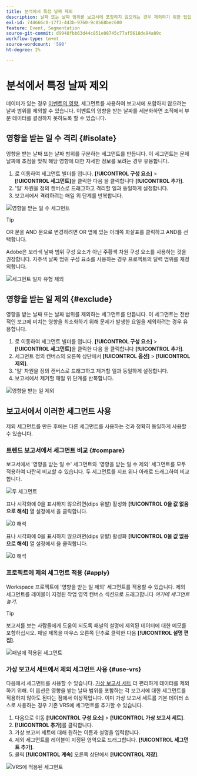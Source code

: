 ```yaml
---
title: 분석에서 특정 날짜 제외
description: 날짜 또는 날짜 범위를 보고서에 포함하지 않으려는 경우 제외하기 위한 팁입니다.
exl-id: 744666c0-17f3-443b-9760-9c8568bec600
feature: Event, Segmentation
source-git-commit: d9948fbb63d44c851e08745c77af5618de84a89c
workflow-type: tm+mt
source-wordcount: '590'
ht-degree: 2%

---
```


# 분석에서 특정 날짜 제외

데이터가 있는 경우 [이벤트의 영향](overview.md), 세그먼트를 사용하여 보고서에 포함하지 않으려는 날짜 범위를 제외할 수 있습니다. 이벤트의 영향을 받는 날짜를 세분화하면 조직에서 부분 데이터를 결정하지 못하도록 할 수 있습니다.

## 영향을 받는 일 수 격리 {#isolate}

영향을 받는 날짜 또는 날짜 범위를 구분하는 세그먼트를 만듭니다. 이 세그먼트는 문제 날짜에 초점을 맞춰 해당 영향에 대한 자세한 정보를 보려는 경우 유용합니다.

1. 로 이동하여 세그먼트 빌더를 엽니다. **[!UICONTROL 구성 요소]** > **[!UICONTROL 세그먼트]**&#x200B;을 클릭한 다음 을 클릭합니다 **[!UICONTROL 추가]**.
2. &#39;일&#39; 차원을 정의 캔버스로 드래그하고 격리할 일과 동일하게 설정합니다.
3. 보고서에서 격리하려는 매일 위 단계를 반복합니다.

![영향을 받는 일 수 세그먼트](assets/affected_days.jpg)

>[!TIP]
>
>OR 문을 AND 문으로 변경하려면 OR 옆에 있는 아래쪽 화살표를 클릭하고 AND를 선택합니다.

Adobe은 보라색 날짜 범위 구성 요소가 아닌 주황색 차원 구성 요소를 사용하는 것을 권장합니다. 자주색 날짜 범위 구성 요소를 사용하는 경우 프로젝트의 달력 범위를 재정의합니다.

![세그먼트 일자 유형 제외](assets/exclude_segment_day_type.jpg)

## 영향을 받는 일 제외 {#exclude}

영향을 받는 날짜 또는 날짜 범위를 제외하는 세그먼트를 만듭니다. 이 세그먼트는 전반적인 보고에 미치는 영향을 최소화하기 위해 문제가 발생한 요일을 제외하려는 경우 유용합니다.

1. 로 이동하여 세그먼트 빌더를 엽니다. **[!UICONTROL 구성 요소]** > **[!UICONTROL 세그먼트]**&#x200B;을 클릭한 다음 을 클릭합니다 **[!UICONTROL 추가]**.
2. 세그먼트 정의 캔버스의 오른쪽 상단에서 **[!UICONTROL 옵션]** > **[!UICONTROL 제외]**.
3. &#39;일&#39; 차원을 정의 캔버스로 드래그하고 제거할 일과 동일하게 설정합니다.
4. 보고서에서 제거할 매일 위 단계를 반복합니다.

![영향을 받는 일 제외](assets/exclude_affected_days.jpg)

## 보고서에서 이러한 세그먼트 사용

제외 세그먼트를 만든 후에는 다른 세그먼트를 사용하는 것과 정확히 동일하게 사용할 수 있습니다.

### 트렌드 보고서에서 세그먼트 비교 {#compare}

보고서에서 &#39;영향을 받는 일 수&#39; 세그먼트와 &#39;영향을 받는 일 수 제외&#39; 세그먼트를 모두 적용하여 나란히 비교할 수 있습니다. 두 세그먼트를 지표 위나 아래로 드래그하여 비교합니다.

![두 세그먼트](assets/affected_and_exclude.png)

표나 시각화에 0을 표시하지 않으려면(dips 유발) 활성화 **[!UICONTROL 0을 값 없음으로 해석]** 열 설정에서 을 클릭합니다.

![0 해석](assets/interpret_zero.png)

표나 시각화에 0을 표시하지 않으려면(dips 유발) 활성화 **[!UICONTROL 0을 값 없음으로 해석]** 열 설정에서 을 클릭합니다.

![0 해석](assets/interpret_zero.png)

### 프로젝트에 제외 세그먼트 적용 {#apply}

Workspace 프로젝트에 &#39;영향을 받는 일 제외&#39; 세그먼트를 적용할 수 있습니다. 제외 세그먼트를 레이블이 지정된 작업 영역 캔버스 섹션으로 드래그합니다 *여기에 세그먼트 놓기*.

>[!TIP]
>
>보고서를 보는 사람들에게 도움이 되도록 패널의 설명에 제외된 데이터에 대한 메모를 포함하십시오. 패널 제목을 마우스 오른쪽 단추로 클릭한 다음 **[!UICONTROL 설명 편집]**.

![패널에 적용된 세그먼트](assets/exclude_segment_panel.jpg)

### 가상 보고서 세트에서 제외 세그먼트 사용 {#use-vrs}

다음에서 세그먼트를 사용할 수 있습니다. [가상 보고서 세트](/help/components/vrs/vrs-about.md) 더 편리하게 데이터를 제외하기 위해. 이 옵션은 영향을 받는 날짜 범위를 포함하는 각 보고서에 대한 세그먼트를 적용하지 않아도 된다는 점에서 이상적입니다. 이미 가상 보고서 세트를 기본 데이터 소스로 사용하는 경우 기존 VRS에 세그먼트를 추가할 수 있습니다.

1. 다음으로 이동 **[!UICONTROL 구성 요소]** > **[!UICONTROL 가상 보고서 세트]**.
2. **[!UICONTROL 추가]**&#x200B;를 클릭합니다.
3. 가상 보고서 세트에 대해 원하는 이름과 설명을 입력합니다.
4. 제외 세그먼트를 레이블이 지정된 영역으로 드래그합니다. **[!UICONTROL 세그먼트 추가]**.
5. 클릭 **[!UICONTROL 계속]** 오른쪽 상단에서 **[!UICONTROL 저장]**.

![VRS에 적용된 세그먼트](assets/exclude_segment_vrs.png)
